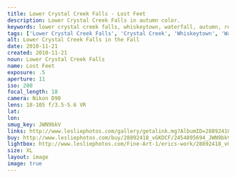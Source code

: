 ```yaml
---
title: Lower Crystal Creek Falls - Lost Feet
description: Lower Crystal Creek Falls in autumn color.
keywords: lower crystal creek falls, whiskeytown, waterfall, autumn, redding, california
tags: ['Lower Crystal Creek Falls', 'Crystal Creek', 'Whiskeytown', 'Waterfall', 'Autumn']
alt: Lower Crystal Creek Falls in the Fall
date: 2010-11-21
created: 2010-11-21
noun: Lower Crystal Creek Falls
name: Lost Feet
exposure: .5
aperture: 11
iso: 200
focal_length: 18
camera: Nikon D90
lens: 18-105 f/3.5-5.6 VR
lat: 
lon: 
smug_key: JWN9bkV
links: http://www.lesliephotos.com/gallery/getalink.mg?AlbumID=28892418&AlbumKey=vGKDCF&ImageID=2454895694&ImageKey=JWN9bkV&how=forum&Page=1
buy: http://www.lesliephotos.com/buy/28892418_vGKDCF/2454895694_JWN9bkV/
lightbox: http://www.lesliephotos.com/Fine-Art-1/erics-work/28892418_vGKDCF#!i=2454895694&k=JWN9bkV&lb=1&s=A
size: XL
layout: image
image: true
---
```

